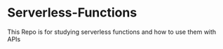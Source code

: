 # Serverless-Functions
This Repo is for studying serverless functions and how to use them with APIs
